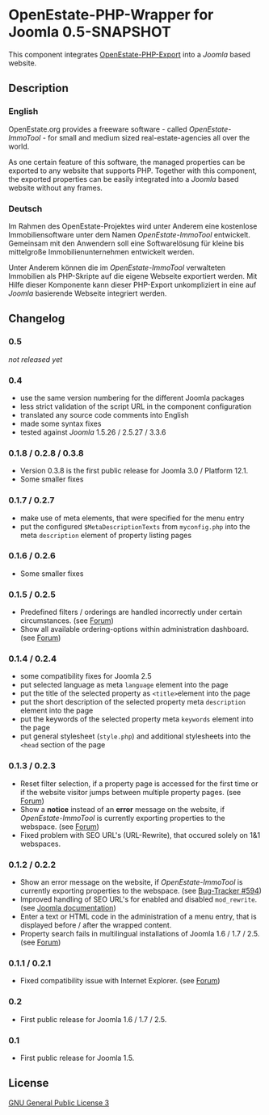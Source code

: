 OpenEstate-PHP-Wrapper for Joomla 0.5-SNAPSHOT
==============================================

This component integrates [OpenEstate-PHP-Export](https://github.com/OpenEstate/OpenEstate-PHP-Export)
into a *Joomla* based website.


Description
-----------

### English

OpenEstate.org provides a freeware software - called *OpenEstate-ImmoTool* -
for small and medium sized real-estate-agencies all over the world.

As one certain feature of this software, the managed properties can be exported
to any website that supports PHP. Together with this component, the exported
properties can be easily integrated into a *Joomla* based website without
any frames.

### Deutsch

Im Rahmen des OpenEstate-Projektes wird unter Anderem eine kostenlose
Immobiliensoftware unter dem Namen *OpenEstate-ImmoTool* entwickelt. Gemeinsam
mit den Anwendern soll eine Softwarelösung für kleine bis mittelgroße
Immobilienunternehmen entwickelt werden.

Unter Anderem können die im *OpenEstate-ImmoTool* verwalteten Immobilien als
PHP-Skripte auf die eigene Webseite exportiert werden. Mit Hilfe dieser
Komponente kann dieser PHP-Export unkompliziert in eine auf *Joomla* basierende
Webseite integriert werden.


Changelog
---------

### 0.5

*not released yet*

### 0.4

-   use the same version numbering for the different Joomla packages
-   less strict validation of the script URL in the component configuration
-   translated any source code comments into English
-   made some syntax fixes
-   tested against *Joomla* 1.5.26 / 2.5.27 / 3.3.6

### 0.1.8 / 0.2.8 / 0.3.8

-   Version 0.3.8 is the first public release for Joomla 3.0 / Platform 12.1.
-   Some smaller fixes

### 0.1.7 / 0.2.7

-   make use of meta elements, that were specified for the menu entry
-   put the configured `$MetaDescriptionTexts` from `myconfig.php` into the meta
    `description` element of property listing pages

### 0.1.6 / 0.2.6

-   Some smaller fixes

### 0.1.5 / 0.2.5

-   Predefined filters / orderings are handled incorrectly under certain
    circumstances.
    (see [Forum](http://board.openestate.org/viewtopic.php?f=7&t=8698))
-   Show all available ordering-options within administration dashboard.
    (see [Forum](http://board.openestate.org/viewtopic.php?f=7&t=8763#p12562))

### 0.1.4 / 0.2.4

-   some compatibility fixes for Joomla 2.5
-   put selected language as meta `language` element into the page
-   put the title of the selected property as `<title>`element  into the page
-   put the short description of the selected property meta `description`
    element into the page
-   put the keywords of the selected property meta `keywords` element into the
    page
-   put general stylesheet (`style.php`) and additional stylesheets into the
    `<head` section of the page

### 0.1.3 / 0.2.3

-   Reset filter selection, if a property page is accessed for the first time or
    if the website visitor jumps between multiple property pages.
    (see [Forum](http://board.openestate.org/viewtopic.php?f=7&t=3329))
-   Show a **notice** instead of an **error** message on the website, if
    *OpenEstate-ImmoTool* is currently exporting properties to the webspace.
    (see [Forum](http://board.openestate.org/viewtopic.php?f=6&t=3208))
-   Fixed problem with SEO URL's (URL-Rewrite), that occured solely on
    1&1 webspaces.

### 0.1.2 / 0.2.2

-   Show an error message on the website, if *OpenEstate-ImmoTool* is currently
    exporting properties to the webspace.
    (see [Bug-Tracker #594](http://tracker.openestate.org/view.php?id=594))
-   Improved handling of SEO URL's for enabled and disabled `mod_rewrite`.
    (see [Joomla documentation](http://docs.joomla.org/How_do_you_implement_Search_Engine_Friendly_URLs_%28SEF%29%3F))
-   Enter a text or HTML code in the administration of a menu entry, that is
    displayed before / after the wrapped content.
-   Property search fails in multilingual installations of Joomla 1.6 / 1.7 / 2.5.
    (see [Forum](http://board.openestate.org/viewtopic.php?f=16&p=3929#p3870))

### 0.1.1 / 0.2.1

-   Fixed compatibility issue with Internet Explorer.
    (see [Forum](http://board.openestate.org/viewtopic.php?f=7&t=1949))

### 0.2

-   First public release for Joomla 1.6 / 1.7 / 2.5.

### 0.1

-   First public release for Joomla 1.5.


License
-------

[GNU General Public License 3](http://www.gnu.org/licenses/gpl-3.0-standalone.html)
